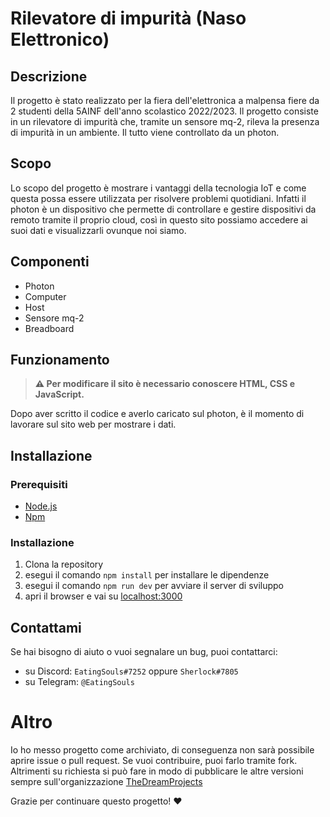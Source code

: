 # Rilevatore di impurità (Naso Elettronico) 

## Descrizione
 Il progetto è stato realizzato per la fiera dell'elettronica a malpensa fiere da 2 studenti della 5AINF dell'anno scolastico 2022/2023. Il progetto consiste in un rilevatore di impurità che, tramite un sensore mq-2, rileva la presenza di impurità in un ambiente. Il tutto viene controllato da un photon.

## Scopo
Lo scopo del progetto è mostrare i vantaggi della tecnologia IoT e come questa possa essere utilizzata per risolvere problemi quotidiani.
Infatti il photon è un dispositivo che permette di controllare e gestire dispositivi da remoto tramite il proprio cloud, così in questo sito possiamo accedere ai suoi dati e visualizzarli ovunque noi siamo.

## Componenti
- Photon
- Computer
- Host
- Sensore mq-2
- Breadboard


## Funzionamento
> **:warning: Per modificare il sito è necessario conoscere HTML, CSS e JavaScript.**

Dopo aver scritto il codice e averlo caricato sul photon, è il momento di lavorare sul sito web per mostrare i dati.


## Installazione

### Prerequisiti

- [Node.js](https://nodejs.org/en/)
- [Npm](https://www.npmjs.com/)
  

### Installazione

1. Clona la repository
2. esegui il comando `npm install` per installare le dipendenze
3. esegui il comando `npm run dev` per avviare il server di sviluppo
4. apri il browser e vai su [localhost:3000](http://localhost:3000)


## Contattami

Se hai bisogno di aiuto o vuoi segnalare un bug, puoi contattarci:
- su Discord: `EatingSouls#7252` oppure `Sherlock#7805`
- su Telegram: `@EatingSouls`

# Altro
Io ho messo progetto come archiviato, di conseguenza non sarà possibile aprire issue o pull request. Se vuoi contribuire, puoi farlo tramite fork. Altrimenti su richiesta si può fare in modo di pubblicare le altre versioni sempre sull'organizzazione [TheDreamProjects](https://github.com/The-Dream-projects)


Grazie per continuare questo progetto! :heart:

